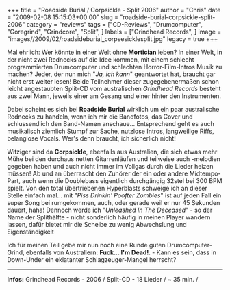 +++
title = "Roadside Burial / Corpsickle - Split 2006"
author = "Chris"
date = "2009-02-08 15:15:03+00:00"
slug = "roadside-burial-corpsickle-split-2006"
category = "reviews"
tags = ["CD-Reviews", "Drumcomputer", "Goregrind", "Grindcore", "Split", ]
labels = ["Grindhead Records", ]
image = "images//2009/02/roadsideburial_corpsesicklesplit.jpg"
legacy = true
+++

Mal ehrlich: Wer könnte in einer Welt ohne **Mortician** leben? In einer Welt, in der nicht zwei Rednecks auf die Idee kommen, mit einem schlecht programmierten Drumcomputer und schlechten Horror-Film-Intros Musik zu machen?
Jeder, der nun mich "_Ja, ich kann_" geantwortet hat, braucht gar nicht erst weiter lesen! Beide Teilnehmer dieser zugegebenermaßen schon leicht angestaubten Split-CD vom australischen _Grindhead Records_ besteht aus zwei Mann, jeweils einer am Gesang und einer hinter den Instrumenten.

Dabei scheint es sich bei **Roadside Burial** wirklich um ein paar australische Rednecks zu handeln, wenn ich mir die Bandfotos, das Cover und schlussendlich den Band-Namen anschaue... Entsprechend geht es auch musikalisch ziemlich Stumpf zur Sache, nutzlose Intros, langweilige Riffs, belanglose Vocals. Wer's denn braucht, ich sicherlich nicht!

Witziger sind da **Corpsickle**, ebenfalls aus Australien, die sich etwas mehr Mühe bei den durchaus netten Gitarrenläufen und teilweise auch -melodien gegeben haben und auch nicht immer im Vollgas durch die Lieder heizen müssen! Ab und an überrascht den Zuhörer der ein oder andere Midtempo-Part, auch wenn die Doublebass eigentlich durchgängig 32stel bei 300 BPM spielt. Von den total übertriebenen Hyperblasts schweige ich an dieser Stelle einfach mal... mit "_Piss Drinkin' Poofter Zombies_"  ist auf jeden Fall ein super Song bei rumgekommen, auch, oder gerade weil er nur 45 Sekunden dauert, haha!
Dennoch werde ich "_Unleashed In The Deceased_" - so der Name der Splithälfte - nicht sonderlich häufig in meinen Player wandern lassen, dafür bietet mir die Scheibe zu wenig Abwechslung und Eigenständigkeit

Ich für meinen Teil gebe mir nun noch eine Runde guten Drumcomputer-Grind, ebenfalls von Australiern: **Fuck... I'm Dead!**. - Kann es sein, dass in Down-Under ein eklatanter Schlagzeuger-Mangel herrscht?





---
**Infos:**
Grindhead Records - 2006 / 
Split-CD - 18 Lieder / ~ 35 min. / 
